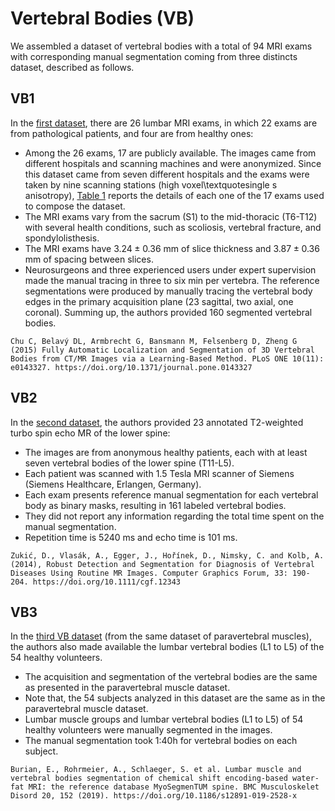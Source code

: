 

# Vertebral Bodies (VB)

We assembled a dataset of vertebral bodies with a total of 94 MRI exams with corresponding manual segmentation coming from three distincts dataset, described as follows.

## VB1
In the [first dataset](https://doi.org/10.1371/journal.pone.0143327),  there are 26 lumbar MRI exams, in which 22 exams are from pathological patients, and four are from healthy ones:

- Among the 26 exams, 17 are publicly available. The images came from different hospitals and scanning machines and were anonymized. Since this dataset came from seven different hospitals and the exams were taken by nine scanning stations (high voxel\textquotesingle s anisotropy), [Table 1](VB1/readme.md) reports the details of each one of the 17 exams used to compose the dataset.
- The MRI exams vary from the sacrum (S1) to the mid-thoracic (T6-T12) with several health conditions, such as scoliosis, vertebral fracture, and spondylolisthesis. 
- The MRI exams have $3.24 \pm 0.36$ mm of slice thickness and $3.87 \pm 0.36$ mm of spacing between slices. 
- Neurosurgeons and three experienced users under expert supervision made the manual tracing in three to six min per vertebra. The reference segmentations were produced by manually tracing the vertebral body edges in the primary acquisition plane (23 sagittal, two axial, one coronal). Summing up, the authors provided 160 segmented vertebral bodies.

```
Chu C, Belavý DL, Armbrecht G, Bansmann M, Felsenberg D, Zheng G (2015) Fully Automatic Localization and Segmentation of 3D Vertebral Bodies from CT/MR Images via a Learning-Based Method. PLoS ONE 10(11): e0143327. https://doi.org/10.1371/journal.pone.0143327
```

## VB2 
In the [second dataset](https://doi.org/10.1111/cgf.12343), the authors provided 23 annotated T2-weighted turbo spin echo MR of the lower spine:

- The images are from anonymous healthy patients, each with at least seven vertebral bodies of the lower spine (T11-L5). 
- Each patient was scanned with 1.5 Tesla MRI scanner of Siemens (Siemens Healthcare, Erlangen, Germany).
- Each exam presents reference manual segmentation for each vertebral body as binary masks, resulting in 161 labeled vertebral bodies. 
- They did not report any information regarding the total time spent on the manual segmentation.
- Repetition time is 5240 ms and echo time is 101 ms. 
<!-- % https://zenodo.org/record/22304#.XUmCeHVKhv9 -->

```
Zukić, D., Vlasák, A., Egger, J., Hořínek, D., Nimsky, C. and Kolb, A. (2014), Robust Detection and Segmentation for Diagnosis of Vertebral Diseases Using Routine MR Images. Computer Graphics Forum, 33: 190-204. https://doi.org/10.1111/cgf.12343
```

## VB3
In the [third VB dataset](https://doi.org/10.1186/s12891-019-2528-x) (from the same dataset of paravertebral muscles), the authors also made available the lumbar vertebral bodies (L1 to L5) of the 54 healthy volunteers.  

- The acquisition and segmentation of the vertebral bodies are the same as presented in the paravertebral muscle dataset. 
- Note that, the 54 subjects analyzed in this dataset are the same as in the paravertebral muscle dataset. 
- Lumbar muscle groups and lumbar vertebral bodies (L1 to L5) of 54 healthy volunteers were manually segmented in the images. 
- The manual segmentation took 1:40h for vertebral bodies on each subject.

```
Burian, E., Rohrmeier, A., Schlaeger, S. et al. Lumbar muscle and vertebral bodies segmentation of chemical shift encoding-based water-fat MRI: the reference database MyoSegmenTUM spine. BMC Musculoskelet Disord 20, 152 (2019). https://doi.org/10.1186/s12891-019-2528-x
```





